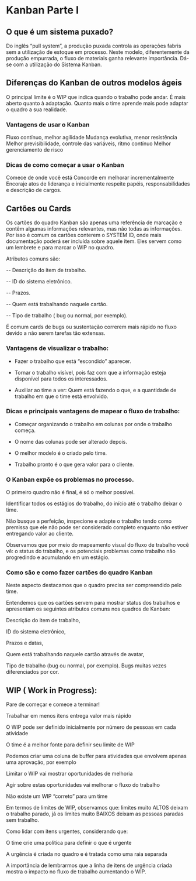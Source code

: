 # Kanban Parte I
## O que é um sistema puxado?

Do inglês “pull system”, a produção puxada controla as operações fabris sem a utilização de estoque em processo. Neste modelo, diferentemente da produção empurrada, o fluxo de materiais ganha relevante importância. Dá-se com a utilização do Sistema Kanban.

## Diferenças do Kanban de outros modelos ágeis

O principal limite é o WIP que indica quando o trabalho pode andar.
É mais aberto quanto à adaptação. Quanto mais o time aprende mais pode adaptar o quadro a sua realidade.

### Vantagens de usar o Kanban

Fluxo contínuo, melhor agilidade
Mudança evolutiva, menor resistência
Melhor previsibilidade, controle das variáveis, ritmo contínuo
Melhor gerenciamento de risco

### Dicas de como começar a usar o Kanban

Comece de onde você está
Concorde em melhorar incrementalmente
Encoraje atos de liderança e inicialmente respeite papéis, responsabilidades e descrição de cargos.

## Cartões ou Cards 

Os cartões do quadro Kanban são apenas uma referência de marcação e contêm algumas informações relevantes, mas não todas as informações. Por isso é comum os cartões conterem o SYSTEM ID, onde mais documentação poderá ser incluída sobre aquele item. Eles servem como um lembrete e para marcar o WIP no quadro.

Atributos comuns são:

-- Descrição do item de trabalho.

-- ID do sistema eletrônico.

-- Prazos.

-- Quem está trabalhando naquele cartão.

-- Tipo de trabalho ( bug ou normal, por exemplo).

É comum cards de bugs ou sustentação correrem mais rápido no fluxo devido a não serem tarefas tão extensas.

### Vantagens de visualizar o trabalho:

 - Fazer o trabalho que está “escondido” aparecer.

 - Tornar o trabalho visível, pois faz com que a informação esteja disponível para todos os interessados.

 - Auxiliar ao time a ver: Quem está fazendo o que, e a quantidade de trabalho em que o time está envolvido.

### Dicas e principais vantagens de mapear o fluxo de trabalho:

- Começar organizando o trabalho em colunas por onde o trabalho começa.

- O nome das colunas pode ser alterado depois.

- O melhor modelo é o criado pelo time.

- Trabalho pronto é o que gera valor para o cliente.

### O Kanban expõe os problemas no processo.

O primeiro quadro não é final, é só o melhor possível.

Identificar todos os estágios do trabalho, do início até o trabalho deixar o time.

Não busque a perfeição, inspecione e adapte o trabalho tendo como premissa que ele não pode ser considerado completo enquanto não estiver entregando valor ao cliente.

Observamos que por meio do mapeamento visual do fluxo de trabalho você vê: o status do trabalho, e os potenciais problemas como trabalho não progredindo e acumulando em um estágio.

### Como são e como fazer cartões do quadro Kanban

Neste aspecto destacamos que o quadro precisa ser compreendido pelo time.

Entendemos que os cartões servem para mostrar status dos trabalhos e apresentam os seguintes atributos comuns nos quadros de Kanban:

Descrição do item de trabalho,

ID do sistema eletrônico,

Prazos e datas,

Quem está trabalhando naquele cartão através de avatar,

Tipo de trabalho (bug ou normal, por exemplo). Bugs muitas vezes diferenciados por cor.

## WIP ( Work in Progress):

Pare de começar e comece a terminar!

Trabalhar em menos itens entrega valor mais rápido

O WIP pode ser definido inicialmente por número de pessoas em cada atividade

O time é a melhor fonte para definir seu limite de WIP

Podemos criar uma coluna de buffer para atividades que envolvem apenas uma aprovação, por exemplo

Limitar o WIP vai mostrar oportunidades de melhoria

Agir sobre estas oportunidades vai melhorar o fluxo do trabalho

Não existe um WIP “correto” para um time

Em termos de limites de WIP, observamos que: limites muito ALTOS deixam o trabalho parado, já os limites muito BAIXOS deixam as pessoas paradas sem trabalho.

Como lidar com itens urgentes, considerando que:

O time crie uma política para definir o que é urgente

A urgência é criada no quadro e é tratada como uma raia separada

A importância de lembrarmos que a linha de itens de urgência criada mostra o impacto no fluxo de trabalho aumentando o WIP.
